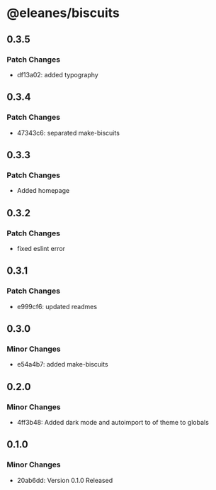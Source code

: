 # @eleanes/biscuits

## 0.3.5

### Patch Changes

- df13a02: added typography

## 0.3.4

### Patch Changes

- 47343c6: separated make-biscuits

## 0.3.3

### Patch Changes

- Added homepage

## 0.3.2

### Patch Changes

- fixed eslint error

## 0.3.1

### Patch Changes

- e999cf6: updated readmes

## 0.3.0

### Minor Changes

- e54a4b7: added make-biscuits

## 0.2.0

### Minor Changes

- 4ff3b48: Added dark mode and autoimport to of theme to globals

## 0.1.0

### Minor Changes

- 20ab6dd: Version 0.1.0 Released
